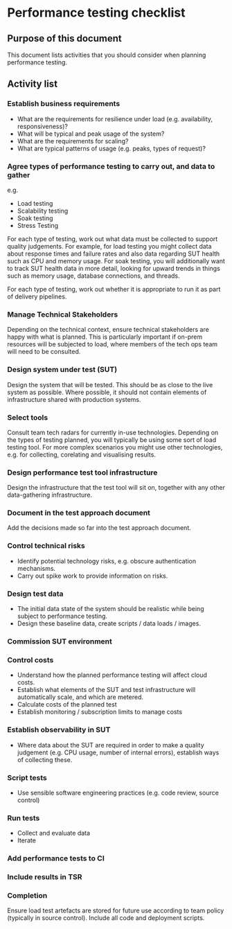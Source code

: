 # Performance testing checklist

## Purpose of this document

This document lists activities that you should consider when planning performance testing.

## Activity list

### Establish business requirements

- What are the requirements for resilience under load (e.g. availability, responsiveness)?
- What will be typical and peak usage of the system?
- What are the requirements for scaling?
- What are typical patterns of usage (e.g. peaks, types of request)?

### Agree types of performance testing to carry out, and data to gather

e.g.

- Load testing
- Scalability testing
- Soak testing
- Stress Testing

For each type of testing, work out what data must be collected to support quality judgements.  For example, for load testing you might collect data about response times and failure rates and also data regarding SUT health such as CPU and memory usage.  For soak testing, you will additionally want to track SUT health data in more detail, looking for upward trends in things such as memory usage, database connections, and threads.

For each type of testing, work out whether it is appropriate to run it as part of delivery pipelines.

### Manage Technical Stakeholders

Depending on the technical context, ensure technical stakeholders are happy with what is planned.  This is particularly important if on-prem resources will be subjected to load, where members of the tech ops team will need to be consulted.

### Design system under test (SUT)

Design the system that will be tested.  This should be as close to the live system as possible.  Where possible, it should not contain elements of infrastructure shared with production systems.

### Select tools

Consult team tech radars for currently in-use technologies.
Depending on the types of testing planned, you will typically be using some sort of load testing tool.  For more complex scenarios you might use other technologies, e.g. for collecting, corelating and visualising results.

### Design performance test tool infrastructure

Design the infrastructure that the test tool will sit on, together with any other data-gathering infrastructure.

### Document in the test approach document

Add the decisions made so far into the test approach document.

### Control technical risks

- Identify potential technology risks, e.g. obscure authentication mechanisms.
- Carry out spike work to provide information on risks.

### Design test data

- The initial data state of the system should be realistic while being subject to performance testing.
- Design these baseline data, create scripts / data loads / images.

### Commission SUT environment
 
### Control costs

- Understand how the planned performance testing will affect cloud costs.
- Establish what elements of the SUT and test infrastructure will automatically scale, and which are metered.  
- Calculate costs of the planned test
- Establish monitoring / subscription limits to manage costs

### Establish observability in SUT

- Where data about the SUT are required in order to make a quality judgement (e.g. CPU usage, number of internal errors), establish ways of collecting these.

### Script tests

- Use sensible software engineering practices (e.g. code review, source control)

### Run tests

- Collect and evaluate data
- Iterate

### Add performance tests to CI

### Include results in TSR

### Completion

Ensure load test artefacts are stored for future use according to team policy (typically in source control).  Include all code and deployment scripts.

